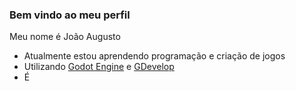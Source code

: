 ### Bem vindo ao meu perfil

Meu nome é João Augusto

- Atualmente estou aprendendo programação e criação de jogos
- Utilizando [Godot Engine](https://godotengine.org/) e [GDevelop](https://gdevelop.io/pt-br)
- É

